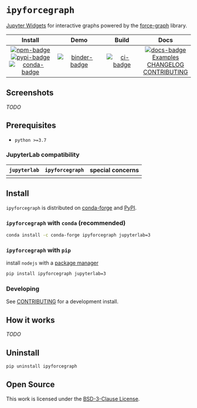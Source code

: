 # `ipyforcegraph`

[Jupyter Widgets][widgets] for interactive graphs powered by the
[force-graph][forcegraph] library.

|                                       Install                                       |           Demo            |       Build       |                                     Docs                                     |
| :---------------------------------------------------------------------------------: | :-----------------------: | :---------------: | :--------------------------------------------------------------------------: |
| [![npm-badge]][npm] <br/> [![pypi-badge]][pypi] <br/> [![conda-badge]][conda-forge] | [![binder-badge]][binder] | [![ci-badge]][ci] | [![docs-badge]][docs] <br/> [Examples] <br/>[CHANGELOG] <br/> [CONTRIBUTING] |

## Screenshots

_TODO_

## Prerequisites

- `python >=3.7`

### JupyterLab compatibility

| `jupyterlab` | `ipyforcegraph` | special concerns |
| ------------ | --------------- | ---------------- |
|              |                 |                  |

## Install

`ipyforcegraph` is distributed on [conda-forge] and [PyPI].

### `ipyforcegraph` with `conda` (recommended)

```bash
conda install -c conda-forge ipyforcegraph jupyterlab=3
```

### `ipyforcegraph` with `pip`

install `nodejs` with a [package manager][package-manager]

```bash
pip install ipyforcegraph jupyterlab=3
```

### Developing

See [CONTRIBUTING] for a development install.

## How it works

_TODO_

## Uninstall

```bash
pip uninstall ipyforcegraph
```

## Open Source

This work is licensed under the [BSD-3-Clause License][license].

[license]: https://github.com/jupyrdf/ipyforcegraph/tree/main/LICENSE.txt
[docs]: https://ipyforcegraph.readthedocs.org
[docs-badge]: https://readthedocs.org/projects/ipyforcegraph/badge/?version=latest
[examples]: https://github.com/jupyrdf/ipyforcegraph/tree/main/examples/_index.ipynb
[contributing]: https://github.com/jupyrdf/ipyforcegraph/tree/main/CONTRIBUTING.md
[changelog]: https://github.com/jupyrdf/ipyforcegraph/tree/main/CHANGELOG.md
[ci-badge]: https://github.com/jupyrdf/ipyforcegraph/workflows/CI/badge.svg
[ci]: https://github.com/jupyrdf/ipyforcegraph/actions?query=workflow%3ACI+branch%3Amain
[binder-badge]: https://mybinder.org/badge_logo.svg
[binder]:
  https://mybinder.org/v2/gh/jupyrdf/ipyforcegraph/main?urlpath=lab%2Ftree%2Fexamples%2F_index.ipynb
[forcegraph]: https://github.com/vasturiano/force-graph
[jupyterlab]: https://github.com/jupyterlab/jupyterlab
[networkx]: https://networkx.github.io
[widgets]: https://jupyter.org/widgets
[npm-badge]: https://img.shields.io/npm/v/@jupyrdf/jupyter-forcegraph
[npm]: https://www.npmjs.com/package/@jupyrdf/jupyter-ipyforcegraph
[pypi]: https://pypi.org/project/ipyforcegraph
[pypi-badge]: https://img.shields.io/pypi/v/ipyforcegraph
[conda-badge]: https://img.shields.io/conda/vn/conda-forge/ipyforcegraph
[conda-forge]: https://anaconda.org/conda-forge/ipyforcegraph/
[package-manager]: https://nodejs.org/en/download/package-manager
